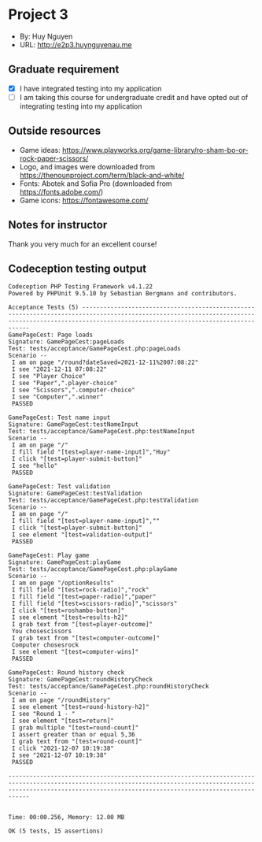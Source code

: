 
# Project 3
+ By: Huy Nguyen
+ URL: <http://e2p3.huynguyenau.me>

## Graduate requirement

+ [x] I have integrated testing into my application
+ [ ] I am taking this course for undergraduate credit and have opted out of integrating testing into my application

## Outside resources

+ Game ideas: https://www.playworks.org/game-library/ro-sham-bo-or-rock-paper-scissors/
+ Logo, and images were downloaded from https://thenounproject.com/term/black-and-white/
+ Fonts: Abotek and Sofia Pro (downloaded from https://fonts.adobe.com/)
+ Game icons: https://fontawesome.com/

## Notes for instructor
Thank you very much for an excellent course!

## Codeception testing output
```
Codeception PHP Testing Framework v4.1.22
Powered by PHPUnit 9.5.10 by Sebastian Bergmann and contributors.

Acceptance Tests (5) ---------------------------------------------------------------------------------------------------------------------------------------------------------------------------------------------------
GamePageCest: Page loads
Signature: GamePageCest:pageLoads
Test: tests/acceptance/GamePageCest.php:pageLoads
Scenario --
 I am on page "/round?dateSaved=2021-12-11%2007:08:22"
 I see "2021-12-11 07:08:22"
 I see "Player Choice"
 I see "Paper",".player-choice"
 I see "Scissors",".computer-choice"
 I see "Computer",".winner"
 PASSED 

GamePageCest: Test name input
Signature: GamePageCest:testNameInput
Test: tests/acceptance/GamePageCest.php:testNameInput
Scenario --
 I am on page "/"
 I fill field "[test=player-name-input]","Huy"
 I click "[test=player-submit-button]"
 I see "hello"
 PASSED 

GamePageCest: Test validation
Signature: GamePageCest:testValidation
Test: tests/acceptance/GamePageCest.php:testValidation
Scenario --
 I am on page "/"
 I fill field "[test=player-name-input]",""
 I click "[test=player-submit-button]"
 I see element "[test=validation-output]"
 PASSED 

GamePageCest: Play game
Signature: GamePageCest:playGame
Test: tests/acceptance/GamePageCest.php:playGame
Scenario --
 I am on page "/optionResults"
 I fill field "[test=rock-radio]","rock"
 I fill field "[test=paper-radio]","paper"
 I fill field "[test=scissors-radio]","scissors"
 I click "[test=roshambo-button]"
 I see element "[test=results-h2]"
 I grab text from "[test=player-outcome]"
 You chosescissors
 I grab text from "[test=computer-outcome]"
 Computer chosesrock
 I see element "[test=computer-wins]"
 PASSED 

GamePageCest: Round history check
Signature: GamePageCest:roundHistoryCheck
Test: tests/acceptance/GamePageCest.php:roundHistoryCheck
Scenario --
 I am on page "/roundHistory"
 I see element "[test=round-history-h2]"
 I see "Round 1 - "
 I see element "[test=return]"
 I grab multiple "[test=round-count]"
 I assert greater than or equal 5,36
 I grab text from "[test=round-count]"
 I click "2021-12-07 10:19:38"
 I see "2021-12-07 10:19:38"
 PASSED 

------------------------------------------------------------------------------------------------------------------------------------------------------------------------------------------------------------------------


Time: 00:00.256, Memory: 12.00 MB

OK (5 tests, 15 assertions)
```
